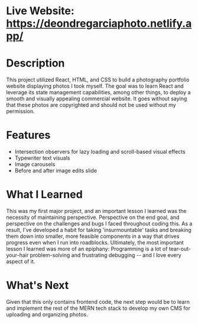 # Live Website: https://deondregarciaphoto.netlify.app/

# Description
This project utilized React, HTML, and CSS to build a photography portfolio website displaying photos I took myself. The goal was to learn React and leverage its state management capabilities, among other things, to deploy a smooth and visually appealing commercial website. It goes without saying that these photos are copyrighted and should not be used without my permission.

# Features
- Intersection observers for lazy loading and scroll-based visual effects
- Typewriter text visuals
- Image carousels
- Before and after image edits slide

# What I Learned
This was my first major project, and an important lesson I learned was the necessity of maintaining perspective. Perspective on the end goal, and perspective on the challenges and bugs I faced throughout coding this. As a result, I've developed a habit for taking 'insurmountable' tasks and breaking them down into smaller, more feasible components in a way that drives progress even when I run into roadblocks. Ultimately, the most important lesson I learned was more of an epiphany: Programming is a lot of tear-out-your-hair problem-solving and frustrating debugging -- and I love every aspect of it.

# What's Next
Given that this only contains frontend code, the next step would be to learn and implement the rest of the MERN tech stack to develop my own CMS for uploading and organizing photos.
